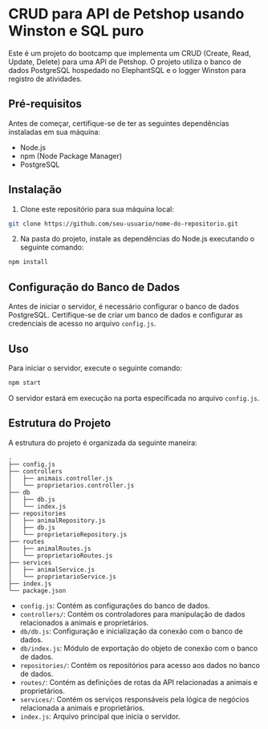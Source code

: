 # CRUD para API de Petshop usando Winston e SQL puro

Este é um projeto do bootcamp que implementa um CRUD (Create, Read, Update, Delete) para uma API de Petshop. O projeto utiliza o banco de dados PostgreSQL hospedado no ElephantSQL e o logger Winston para registro de atividades.

## Pré-requisitos

Antes de começar, certifique-se de ter as seguintes dependências instaladas em sua máquina:

- Node.js
- npm (Node Package Manager)
- PostgreSQL

## Instalação

1. Clone este repositório para sua máquina local:

```bash
git clone https://github.com/seu-usuario/nome-do-repositorio.git
```

2. Na pasta do projeto, instale as dependências do Node.js executando o seguinte comando:

```bash
npm install
```

## Configuração do Banco de Dados

Antes de iniciar o servidor, é necessário configurar o banco de dados PostgreSQL. Certifique-se de criar um banco de dados e configurar as credenciais de acesso no arquivo `config.js`.

## Uso

Para iniciar o servidor, execute o seguinte comando:

```bash
npm start
```

O servidor estará em execução na porta especificada no arquivo `config.js`.

## Estrutura do Projeto

A estrutura do projeto é organizada da seguinte maneira:

```
.
├── config.js
├── controllers
│   ├── animais.controller.js
│   └── proprietarios.controller.js
├── db
│   ├── db.js
│   └── index.js
├── repositories
│   ├── animalRepository.js
│   ├── db.js
│   └── proprietarioRepository.js
├── routes
│   ├── animalRoutes.js
│   └── proprietarioRoutes.js
├── services
│   ├── animalService.js
│   └── proprietarioService.js
├── index.js
└── package.json
```

- `config.js`: Contém as configurações do banco de dados.
- `controllers/`: Contém os controladores para manipulação de dados relacionados a animais e proprietários.
- `db/db.js`: Configuração e inicialização da conexão com o banco de dados.
- `db/index.js`: Módulo de exportação do objeto de conexão com o banco de dados.
- `repositories/`: Contém os repositórios para acesso aos dados no banco de dados.
- `routes/`: Contém as definições de rotas da API relacionadas a animais e proprietários.
- `services/`: Contém os serviços responsáveis pela lógica de negócios relacionada a animais e proprietários.
- `index.js`: Arquivo principal que inicia o servidor.


